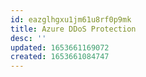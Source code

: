 ```yaml
---
id: eazglhgxu1jm61u8rf0p9mk
title: Azure DDoS Protection
desc: ''
updated: 1653661169072
created: 1653661084747
---
```


